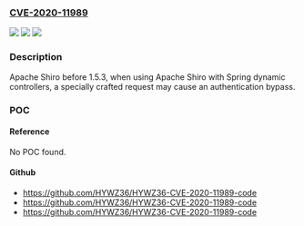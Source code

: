 ### [CVE-2020-11989](https://cve.mitre.org/cgi-bin/cvename.cgi?name=CVE-2020-11989)
![](https://img.shields.io/static/v1?label=Product&message=Apache%20Shiro&color=blue)
![](https://img.shields.io/static/v1?label=Version&message=n%2Fa&color=blue)
![](https://img.shields.io/static/v1?label=Vulnerability&message=Authentication%20Bypass%20by%20Primary%20Weakness&color=brighgreen)

### Description

Apache Shiro before 1.5.3, when using Apache Shiro with Spring dynamic controllers, a specially crafted request may cause an authentication bypass.

### POC

#### Reference
No POC found.

#### Github
- https://github.com/HYWZ36/HYWZ36-CVE-2020-11989-code
- https://github.com/HYWZ36/HYWZ36-CVE-2020-11989-code
- https://github.com/HYWZ36/HYWZ36-CVE-2020-11989-code

